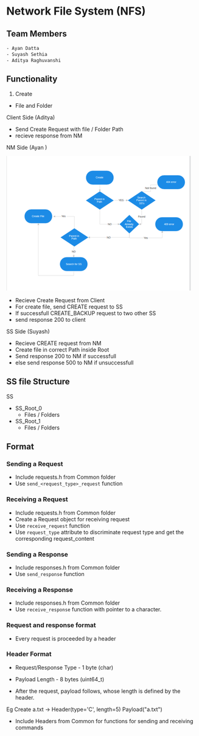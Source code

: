 # Network File System (NFS)

## Team Members

    - Ayan Datta
    - Suyash Sethia
    - Aditya Raghuvanshi

## Functionality

1. Create

- File and Folder

Client Side (Aditya)

- Send Create Request with file / Folder Path
- recieve response from NM

NM Side (Ayan )

![Alt text](image.png)

- Recieve Create Request from Client
- For create file, send CREATE request to SS
- If successfull CREATE_BACKUP request to two other SS
- send response 200 to client

SS Side (Suyash)

- Recieve CREATE request from NM
- Create file in correct Path inside Root
- Send response 200 to NM if successfull
- else send response 500 to NM if unsuccessfull

## SS file Structure

SS

- SS_Root_0
  - Files / Folders
- SS_Root_1
  - Files / Folders

## Format

### Sending a Request

- Include requests.h from Common folder
- Use `send_<request_type>_request` function

### Receiving a Request

- Include requests.h from Common folder
- Create a Request object for receiving request
- Use `receive_request` function
- Use `request_type` attribute to discriminate request type and get the corresponding request_content

### Sending a Response

- Include responses.h from Common folder
- Use `send_response` function

### Receiving a Response

- Include responses.h from Common folder
- Use `receive_response` function with pointer to a character.

### Request and response format

- Every request is proceeded by a header

### Header Format

- Request/Response Type - 1 byte (char)
- Payload Length - 8 bytes (uint64_t)

- After the request, payload follows, whose length is defined by the header.

Eg Create a.txt ->
Header(type='C', length=5)
Payload("a.txt")

- Include Headers from Common for functions for sending and receiving commands
